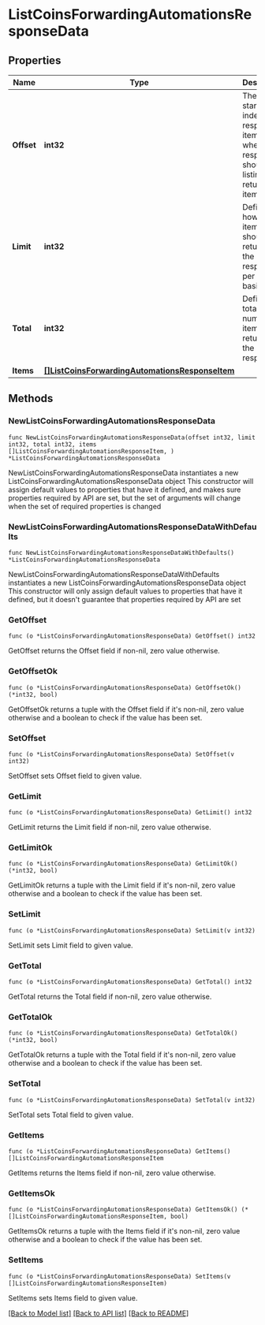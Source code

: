 # ListCoinsForwardingAutomationsResponseData

## Properties

Name | Type | Description | Notes
------------ | ------------- | ------------- | -------------
**Offset** | **int32** | The starting index of the response items, i.e. where the response should start listing the returned items. | 
**Limit** | **int32** | Defines how many items should be returned in the response per page basis. | 
**Total** | **int32** | Defines the total number of items returned in the response. | 
**Items** | [**[]ListCoinsForwardingAutomationsResponseItem**](ListCoinsForwardingAutomationsResponseItem.md) |  | 

## Methods

### NewListCoinsForwardingAutomationsResponseData

`func NewListCoinsForwardingAutomationsResponseData(offset int32, limit int32, total int32, items []ListCoinsForwardingAutomationsResponseItem, ) *ListCoinsForwardingAutomationsResponseData`

NewListCoinsForwardingAutomationsResponseData instantiates a new ListCoinsForwardingAutomationsResponseData object
This constructor will assign default values to properties that have it defined,
and makes sure properties required by API are set, but the set of arguments
will change when the set of required properties is changed

### NewListCoinsForwardingAutomationsResponseDataWithDefaults

`func NewListCoinsForwardingAutomationsResponseDataWithDefaults() *ListCoinsForwardingAutomationsResponseData`

NewListCoinsForwardingAutomationsResponseDataWithDefaults instantiates a new ListCoinsForwardingAutomationsResponseData object
This constructor will only assign default values to properties that have it defined,
but it doesn't guarantee that properties required by API are set

### GetOffset

`func (o *ListCoinsForwardingAutomationsResponseData) GetOffset() int32`

GetOffset returns the Offset field if non-nil, zero value otherwise.

### GetOffsetOk

`func (o *ListCoinsForwardingAutomationsResponseData) GetOffsetOk() (*int32, bool)`

GetOffsetOk returns a tuple with the Offset field if it's non-nil, zero value otherwise
and a boolean to check if the value has been set.

### SetOffset

`func (o *ListCoinsForwardingAutomationsResponseData) SetOffset(v int32)`

SetOffset sets Offset field to given value.


### GetLimit

`func (o *ListCoinsForwardingAutomationsResponseData) GetLimit() int32`

GetLimit returns the Limit field if non-nil, zero value otherwise.

### GetLimitOk

`func (o *ListCoinsForwardingAutomationsResponseData) GetLimitOk() (*int32, bool)`

GetLimitOk returns a tuple with the Limit field if it's non-nil, zero value otherwise
and a boolean to check if the value has been set.

### SetLimit

`func (o *ListCoinsForwardingAutomationsResponseData) SetLimit(v int32)`

SetLimit sets Limit field to given value.


### GetTotal

`func (o *ListCoinsForwardingAutomationsResponseData) GetTotal() int32`

GetTotal returns the Total field if non-nil, zero value otherwise.

### GetTotalOk

`func (o *ListCoinsForwardingAutomationsResponseData) GetTotalOk() (*int32, bool)`

GetTotalOk returns a tuple with the Total field if it's non-nil, zero value otherwise
and a boolean to check if the value has been set.

### SetTotal

`func (o *ListCoinsForwardingAutomationsResponseData) SetTotal(v int32)`

SetTotal sets Total field to given value.


### GetItems

`func (o *ListCoinsForwardingAutomationsResponseData) GetItems() []ListCoinsForwardingAutomationsResponseItem`

GetItems returns the Items field if non-nil, zero value otherwise.

### GetItemsOk

`func (o *ListCoinsForwardingAutomationsResponseData) GetItemsOk() (*[]ListCoinsForwardingAutomationsResponseItem, bool)`

GetItemsOk returns a tuple with the Items field if it's non-nil, zero value otherwise
and a boolean to check if the value has been set.

### SetItems

`func (o *ListCoinsForwardingAutomationsResponseData) SetItems(v []ListCoinsForwardingAutomationsResponseItem)`

SetItems sets Items field to given value.



[[Back to Model list]](../README.md#documentation-for-models) [[Back to API list]](../README.md#documentation-for-api-endpoints) [[Back to README]](../README.md)


